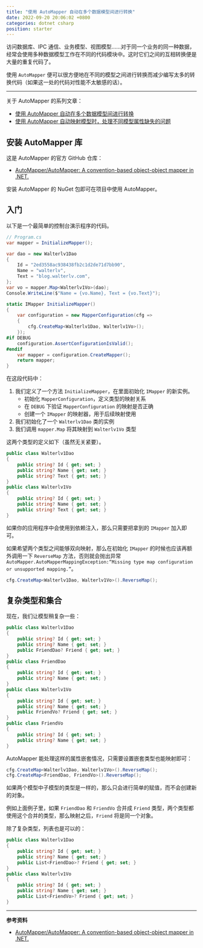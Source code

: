 ```yaml
---
title: "使用 AutoMapper 自动在多个数据模型间进行转换"
date: 2022-09-20 20:06:02 +0800
categories: dotnet csharp
position: starter
---
```


访问数据库、IPC 通信、业务模型、视图模型……对于同一个业务的同一种数据，经常会使用多种数据模型工作在不同的代码模块中。这时它们之间的互相转换便是大量的重复代码了。

使用 `AutoMapper` 便可以很方便地在不同的模型之间进行转换而减少编写太多的转换代码（如果这一处的代码对性能不太敏感的话）。

---

关于 AutoMapper 的系列文章：

- [使用 AutoMapper 自动在多个数据模型间进行转换](/post/convert-models-using-auto-mapper)
- [使用 AutoMapper 自动映射模型时，处理不同模型属性缺失的问题](/post/convert-models-using-auto-mapper-with-property-missing)

<div id="toc"></div>

## 安装 AutoMapper 库

这是 AutoMapper 的官方 GitHub 仓库：

- [AutoMapper/AutoMapper: A convention-based object-object mapper in .NET.](https://github.com/AutoMapper/AutoMapper)

安装 AutoMapper 的 NuGet 包即可在项目中使用 AutoMapper。

## 入门

以下是一个最简单的控制台演示程序的代码。

```csharp
// Program.cs
var mapper = InitializeMapper();

var dao = new Walterlv1Dao
{
    Id = "2ed3558ac938438fb2c1d2de71d7bb90",
    Name = "walterlv",
    Text = "blog.walterlv.com",
};
var vo = mapper.Map<Walterlv1Vo>(dao);
Console.WriteLine($"Name = {vo.Name}, Text = {vo.Text}");

static IMapper InitializeMapper()
{
    var configuration = new MapperConfiguration(cfg =>
    {
        cfg.CreateMap<Walterlv1Dao, Walterlv1Vo>();
    });
#if DEBUG
    configuration.AssertConfigurationIsValid();
#endif
    var mapper = configuration.CreateMapper();
    return mapper;
}
```

在这段代码中：

1. 我们定义了一个方法 `InitializeMapper`，在里面初始化 `IMapper` 的新实例。
    - 初始化 `MapperConfiguration`，定义类型的映射关系
    - 在 `DEBUG` 下验证 `MapperConfiguration` 的映射是否正确
    - 创建一个 `IMapper` 的映射器，用于后续映射使用
2. 我们初始化了一个 `Walterlv1Dao` 类的实例
3. 我们调用 `mapper.Map` 将其映射到 `Walterlv1Vo` 类型

这两个类型的定义如下（虽然无关紧要）。

```csharp
public class Walterlv1Dao
{
    public string? Id { get; set; }
    public string? Name { get; set; }
    public string? Text { get; set; }
}
public class Walterlv1Vo
{
    public string? Id { get; set; }
    public string? Name { get; set; }
    public string? Text { get; set; }
}
```

如果你的应用程序中会使用到依赖注入，那么只需要把拿到的 `IMapper` 加入即可。

如果希望两个类型之间能够双向映射，那么在初始化 `IMapper` 的时候也应该再额外调用一下 `ReverseMap` 方法，否则就会抛出异常 `AutoMapper.AutoMapperMappingException:“Missing type map configuration or unsupported mapping.”`。

```csharp
cfg.CreateMap<Walterlv1Dao, Walterlv1Vo>().ReverseMap();
```

## 复杂类型和集合

现在，我们让模型稍复杂一些：

```csharp
public class Walterlv1Dao
{
    public string? Id { get; set; }
    public string? Name { get; set; }
    public FriendDao? Friend { get; set; }
}
public class FriendDao
{
    public string? Id { get; set; }
    public string? Name { get; set; }
}
public class Walterlv1Vo
{
    public string? Id { get; set; }
    public string? Name { get; set; }
    public FriendVo? Friend { get; set; }
}
public class FriendVo
{
    public string? Id { get; set; }
    public string? Name { get; set; }
}
```

AutoMapper 能处理这样的属性嵌套情况，只需要设置嵌套类型也能映射即可：

```csharp
cfg.CreateMap<Walterlv1Dao, Walterlv1Vo>().ReverseMap();
cfg.CreateMap<FriendDao, FriendVo>().ReverseMap();
```

如果两个模型中子模型的类型是一样的，那么只会进行简单的赋值，而不会创建新的对象。

例如上面例子里，如果 `FriendDao` 和 `FriendVo` 合并成 `Friend` 类型，两个类型都使用这个合并的类型，那么映射之后，`Friend` 将是同一个对象。

除了复杂类型，列表也是可以的：

```csharp
public class Walterlv1Dao
{
    public string? Id { get; set; }
    public string? Name { get; set; }
    public List<FriendDao>? Friend { get; set; }
}
public class Walterlv1Vo
{
    public string? Id { get; set; }
    public string? Name { get; set; }
    public List<FriendVo>? Friend { get; set; }
}
```

---

**参考资料**

- [AutoMapper/AutoMapper: A convention-based object-object mapper in .NET.](https://github.com/AutoMapper/AutoMapper)
